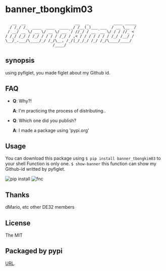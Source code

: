 # **banner_tbongkim03**

```
   __  __                      __   _           ____ _____
  / /_/ /_  ____  ____  ____ _/ /__(_)___ ___  / __ \__  /
 / __/ __ \/ __ \/ __ \/ __ `/ //_/ / __ `__ \/ / / //_ <
/ /_/ /_/ / /_/ / / / / /_/ / ,< / / / / / / / /_/ /__/ /
\__/_.___/\____/_/ /_/\__, /_/|_/_/_/ /_/ /_/\____/____/
                     /____/

```

## **synopsis**

using pyfiglet, you made figlet about my Github id.


## **FAQ**

- **Q**: Why?!

  **A**: I'm practicing the process of distributing..
	 
- **Q**: Which one did you publish?

  **A**: I made a package using 'pypi.org'

## **Usage**

   You can download this package using `$ pip install banner_tbongkim03` to your shell
   Function is only one. `$ show-banner` this function can show my Github-id writted by pyfiglet.

   ![pip install](C:/Users/rlaxo/Downloads/install_pip.png)
   ![fnc](C:/Users/rlaxo/Downloads/fnc.png)

## **Thanks**

   dMario, etc other DE32 members

## **License**
   The MIT

## **Packaged by pypi**
   [URL](https://pypi.org/project/banner_tbongkim03/).


